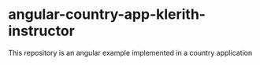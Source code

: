 # angular-country-app-klerith-instructor
This repository is an angular example implemented in a country application
